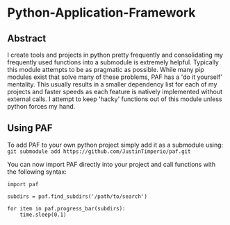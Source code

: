 # Python-Application-Framework

## Abstract
I create tools and projects in python pretty frequently and consolidating my frequently used functions into a submodule is extremely helpful. Typically this module attempts to be as pragmatic as possible. While many pip modules exist that solve many of these problems, PAF has a 'do it yourself' mentality. This usually results in a smaller dependency list for each of my projects and faster speeds as each feature is natively implemented without external calls. I attempt to keep 'hacky' functions out of this module unless python forces my hand.

## Using PAF
To add PAF to your own python project simply add it as a submodule using:\
`git submodule add https://github.com/JustinTimperio/paf.git`

You can now import PAF directly into your project and call functions with the following syntax:
```
import paf

subdirs = paf.find_subdirs('/path/to/search')

for item in paf.progress_bar(subdirs):
    time.sleep(0.1)
```
